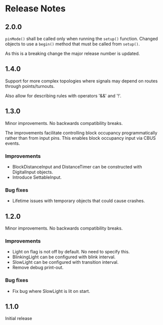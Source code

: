 # Release Notes

## 2.0.0
`pinMode()` shall be called only when running the `setup()` function.
Changed objects to use a `begin()` method that must be called from `setup()`.

As this is a breaking change the major release number is updated.

## 1.4.0
Support for more complex topologies where signals may depend
on routes through points/turnouts.

Also allow for describing rules with operators '&&' and '!'.

## 1.3.0
Minor improvements. No backwards compatibility breaks.

The improvements facilitate controlling block occupancy programmatically
rather than from input pins. 
This enables block occupancy input via CBUS events. 
### Improvements
* BlockDistanceInput and DistanceTimer can be constructed with 
  DigitalInput objects.
* Introduce SettableInput.
### Bug fixes
* Lifetime issues with temporary objects that could cause crashes.

## 1.2.0
Minor improvements. No backwards compatibility breaks.
### Improvements
* Light on flag is not off by default. No need to specify this.
* BlinkingLight can be configured with blink interval.
* SlowLight can be configured with transition interval.
* Remove debug print-out.
### Bug fixes
* Fix bug where SlowLight is lit on start.

## 1.1.0
Initial release